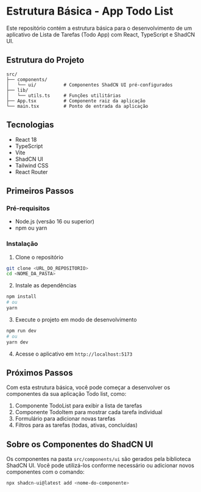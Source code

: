 # Estrutura Básica - App Todo List

Este repositório contém a estrutura básica para o desenvolvimento de um aplicativo de Lista de Tarefas (Todo App) com React, TypeScript e ShadCN UI.

## Estrutura do Projeto

```
src/
├── components/
│   └── ui/          # Componentes ShadCN UI pré-configurados
├── lib/
│   └── utils.ts     # Funções utilitárias
├── App.tsx          # Componente raiz da aplicação
└── main.tsx         # Ponto de entrada da aplicação
```

## Tecnologias

- React 18
- TypeScript
- Vite
- ShadCN UI
- Tailwind CSS
- React Router

## Primeiros Passos

### Pré-requisitos

- Node.js (versão 16 ou superior)
- npm ou yarn

### Instalação

1. Clone o repositório
```bash
git clone <URL_DO_REPOSITORIO>
cd <NOME_DA_PASTA>
```

2. Instale as dependências
```bash
npm install
# ou
yarn
```

3. Execute o projeto em modo de desenvolvimento
```bash
npm run dev
# ou
yarn dev
```

4. Acesse o aplicativo em `http://localhost:5173`

## Próximos Passos

Com esta estrutura básica, você pode começar a desenvolver os componentes da sua aplicação Todo list, como:

1. Componente TodoList para exibir a lista de tarefas
2. Componente TodoItem para mostrar cada tarefa individual
3. Formulário para adicionar novas tarefas
4. Filtros para as tarefas (todas, ativas, concluídas)

## Sobre os Componentes do ShadCN UI

Os componentes na pasta `src/components/ui` são gerados pela biblioteca ShadCN UI. Você pode utilizá-los conforme necessário ou adicionar novos componentes com o comando:

```bash
npx shadcn-ui@latest add <nome-do-componente>
```

